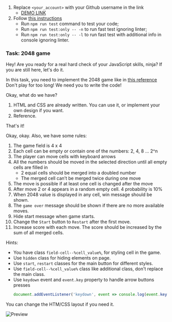 1. Replace `<your_account>` with your Github username in the link
    - [DEMO LINK](https://NataliiaHen.github.io/js_2048_game/)
2. Follow [this instructions](https://mate-academy.github.io/layout_task-guideline/)
    - Run `npm run test` command to test your code;
    - Run `npm run test:only -- -n` to run fast test ignoring linter;
    - Run `npm run test:only -- -l` to run fast test with additional info in console ignoring linter.

### Task: 2048 game

Hey! Are you ready for a real hard check of your JavaScript skills, ninja?
If you are still here, let's do it.

In this task, you need to implement the 2048 game like in [this reference](https://play2048.co/)
Don't play for too long! We need you to write the code!

Okay, what do we have?
1) HTML and CSS are already written. You can use it, or implement your own design if you want.
2) Reference.

That's it!

Okay, okay. Also, we have some rules:
1) The game field is 4 x 4
2) Each cell can be empty or contain one of the numbers: 2, 4, 8 ... 2^n
3) The player can move cells with keyboard arrows
4) All the numbers should be moved in the selected direction until all empty cells are filled in
   - 2 equal cells should be merged into a doubled number
   - The merged cell can’t be merged twice during one move
5) The move is possible if at least one cell is changed after the move
6) After move 2 or 4 appears in a random empty cell. 4 probability is 10%
7) When 2048 value is displayed in any cell, win message should be shown.
8) The `game over` message should be shown if there are no more available moves.
9) Hide start message when game starts.
10) Change the `Start` button to `Restart` after the first move.
11) Increase score with each move. The score should be increased by the sum of all merged cells.

Hints:
- You have class `field-cell--%cell_value%`, for styling cell in the game.
- Use `hidden` class for hiding elements on page.
- Use `start`, `restart` classes for the main button for different styles.
- Use `field-cell--%cell_value%` class like additional class, don't replace the main class.
- Use `keydown` event and `event.key` property to handle arrow buttons presses
    ```js
    document.addEventListener('keydown', event => console.log(event.key));
    ```

You can change the HTM/CSS layout if you need it.

![Preview](./src/images/reference.png)

